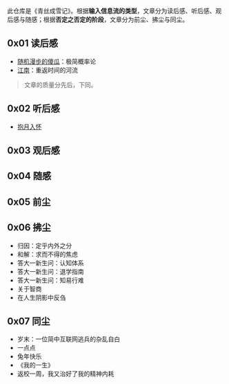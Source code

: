 此仓库是《青丝成雪记》。根据**输入信息流的类型**，文章分为读后感、听后感、观后感与随感；根据**否定之否定的阶段**，文章分为前尘、拂尘与同尘。

## 0x01 读后感

- [随机漫步的傻瓜](https://book.douban.com/subject/10773362/)：极简概率论
- [江南](https://book.douban.com/subject/34461199/)：重返时间的河流

> 文章的质量分先后，下同。

## 0x02 听后感

- [抱月入怀](https://youtu.be/znOB4GNUO7U)

## 0x03 观后感

## 0x04 随感

## 0x05 前尘

## 0x06 拂尘

- 归因：定乎内外之分
- 和解：求而不得的焦虑
- 答大一新生问：认知体系
- 答大一新生问：退学指南
- 答大一新生问：知易行难
- 关于智商
- 在人生阴影中反刍

## 0x07 同尘

- 岁末：一位简中互联网逃兵的杂乱自白
- 一点点
- 兔年快乐
- 《我的一生》
- 返校一周，我又治好了我的精神内耗